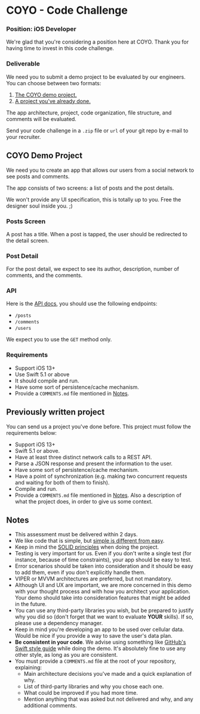 # COYO - Code Challenge
### Position: iOS Developer

We're glad that you're considering a position here at COYO. Thank you for having time to invest in this code challenge.

### Deliverable

We need you to submit a demo project to be evaluated by our engineers. You can choose between two formats:

1. [The COYO demo project.](#coyo-demo-Project)
2. [A project you've already done.](#previously-written-project)

The app architecture, project, code organization, file structure, and comments will be evaluated.

Send your code challenge in a `.zip` file or `url` of your git repo by e-mail to your recruiter.

## COYO Demo Project

We need you to create an app that allows our users from a social network to see posts and comments.

The app consists of two screens: a list of posts and the post details.

We won't provide any UI specification, this is totally up to you. Free the designer soul inside you. ;)

### Posts Screen

A post has a title. When a post is tapped, the user should be redirected to the detail screen.

### Post Detail

For the post detail, we expect to see its author, description, number of comments, and the comments.

### API

Here is the [API docs](http://jsonplaceholder.typicode.com), you should use the following endpoints:

 - `/posts`
 - `/comments`
 - `/users`

We expect you to use the `GET` method only.

### Requirements

- Support iOS 13+
- Use Swift 5.1 or above
- It should compile and run.
- Have some sort of persistence/cache mechanism.
- Provide a `COMMENTS.md` file mentioned in [Notes](#notes).

## Previously written project

You can send us a project you've done before. This project must follow the requirements below:

 - Support iOS 13+
 - Swift 5.1 or above.
 - Have at least three distinct network calls to a REST API.
 - Parse a JSON response and present the information to the user.
 - Have some sort of persistence/cache mechanism.
 - Have a point of synchronization (e.g. making two concurrent requests and waiting for both of them to finish).
 - Compile and run.
 - Provide a `COMMENTS.md` file mentioned in [Notes](#notes). Also a description of what the project does, in order to give us some context.

## Notes

* This assessment must be delivered within 2 days.
* We like code that is simple, but [simple is different from easy](https://www.infoq.com/presentations/Simple-Made-Easy).
* Keep in mind the [SOLID principles](https://en.wikipedia.org/wiki/SOLID_(object-oriented_design)) when doing the project.
* Testing is very important for us. Even if you don't write a single test (for instance, because of time constraints), your app should be easy to test.
* Error scenarios should be taken into consideration and it should be easy to add them, even if you don't explicitly handle them.
* VIPER or MVVM architectures are preferred, but not mandatory.
* Although UI and UX are important, we are more concerned in this demo with your thought process and with how you architect your application. Your demo should take into consideration features that might be added in the future.
* You can use any third-party libraries you wish, but be prepared to justify why you did so (don't forget that we want to evaluate **YOUR** skills). If so, please use a dependency manager.
* Keep in mind you're developing an app to be used over cellular data. Would be nice if you provide a way to save the user's data plan.
* **Be consistent in your code**. We advise using something like [GitHub's Swift style guide](https://github.com/github/swift-style-guide) while doing the demo. It's absolutely fine to use any other style, as long as you are consistent.
* You must provide a `COMMENTS.md` file at the root of your repository, explaining:
    * Main architecture decisions you've made and a quick explanation of why.
    * List of third-party libraries and why you chose each one.
    * What could be improved if you had more time.
    * Mention anything that was asked but not delivered and why, and any additional comments.

